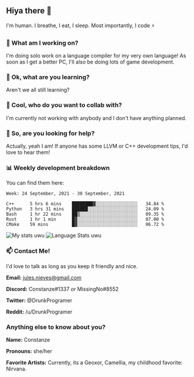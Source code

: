 ## Hiya there 👋

I'm human. I breathe, I eat, I sleep. Most importantly, I code ⚡️

### 🔭 What am I working on?

I'm doing solo work on a language compiler for my very own language! As soon as I get a better PC, I'll also be doing lots of game development.

### 🌱 Ok, what are you learning?

Aren't we all still learning?

### 👯 Cool, who do you want to collab with?

I'm currently not working with anybody and I don't have anything planned.

### 🤔 So, are you looking for help?

Actually, yeah I am! If anyone has some LLVM or C++ development tips, I'd love to hear them!

### 📊 Weekly development breakdown

You can find them here:

<!--START_SECTION:waka-->
```text
Week: 24 September, 2021 - 30 September, 2021

C++      5 hrs 6 mins    ████████▓░░░░░░░░░░░░░░░░   34.84 % 
Python   3 hrs 31 mins   ██████░░░░░░░░░░░░░░░░░░░   24.09 % 
Bash     1 hr 22 mins    ██▒░░░░░░░░░░░░░░░░░░░░░░   09.35 % 
Rust     1 hr 1 min      █▓░░░░░░░░░░░░░░░░░░░░░░░   07.00 % 
CMake    59 mins         █▓░░░░░░░░░░░░░░░░░░░░░░░   06.72 % 
```
<!--END_SECTION:waka-->
<!-- ![Constanze's wakatime stats](https://github-readme-stats.vercel.app/api/wakatime?username=constanze) -->

![My stats uwu](https://github-readme-stats.vercel.app/api?username=cstanze&show_icons=true&theme=onedark)
![Language Stats uwu](https://github-readme-stats.vercel.app/api/top-langs/?username=cstanze&layout=compact&theme=onedark)

### 📫 Contact Me!

I'd love to talk as long as you keep it friendly and nice.

**Email:** jules.nieves@gmail.com

**Discord:** Constanze#1337 *or* MissingNo#8552

**Twitter:** @DrunkProgramer

**Reddit:** /u/DrunkProgramer

### Anything else to know about you?

**Name:** Constanze

**Pronouns:** she/her

**Favorite Artists:** Currently, its a Geoxor, Camellia, my childhood favorite: Nirvana.
